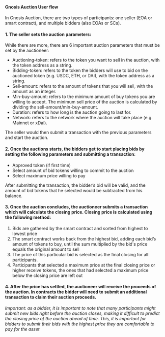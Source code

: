 #### Gnosis Auction User flow

In Gnosis Auction, there are two types of participants: one seller (EOA or smart contract), and multiple bidders (also EOAs or SCs).

#### 1. The seller sets the auction parameters:

While there are more, there are 6 important auction parameters that must be set by the auctioneer:

- Auctioning-token: refers to the token you want to sell in the auction, with the token address as a string.
- Bidding-token: refers to the token the bidders will use to bid on the auctioned token (e.g. USDC, ETH, or DAI), with the token address as a string.
- Sell-amount: refers to the amount of tokens that you will sell, with the amount as an integer.
- Min-buy-amount: refers to the minimum amount of buy tokens you are willing to accept. The minimum sell price of the auction is calculated by dividing the sell-amount/min-buy-amount.
- Duration: refers to how long is the auction going to last for.
- Network: refers to the network where the auction will take place (e.g. Mainnet or xDai).

The seller would then submit a transaction with the previous parameters and start the auction.

#### 2. Once the auctions starts, the bidders get to start placing bids by setting the following parameters and submitting a transaction:

- Approved token (if first time)
- Select amount of bid tokens willing to commit to the auction
- Select maximum price willing to pay

After submitting the transaction, the bidder’s bid will be valid, and the amount of bid tokens that he selected would be subtracted from his balance.

#### 3. Once the auction concludes, the auctioneer submits a transaction which will calculate the closing price. Closing price is calculated using the following method:

1. Bids are gathered by the smart contract and sorted from highest to lowest price
2. The smart contract works back from the highest bid, adding each bid’s amount of tokens to buy, until the sum multiplied by the bid's price equals the original amount to sell
3. The price of this particular bid is selected as the final closing for all participants.
4. Participants that selected a maximum price at the final closing price or higher receive tokens, the ones that had selected a maximum price below the closing price are left out

#### 4. After the price has settled, the auctioneer will receive the proceeds of the auction. In contracts the bidder will need to submit an additional transaction to claim their auction proceeds.

_Important: as a bidder, it is important to note that many participants might submit new bids right before the auction closes, making it difficult to predict the closing price of the auction ahead of time. This, it is important for bidders to submit their bids with the highest price they are comfortable to pay for the asset_
